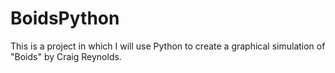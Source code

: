 # BoidsPython
This is a project in which I will use Python to create a graphical simulation of "Boids" by Craig Reynolds.
